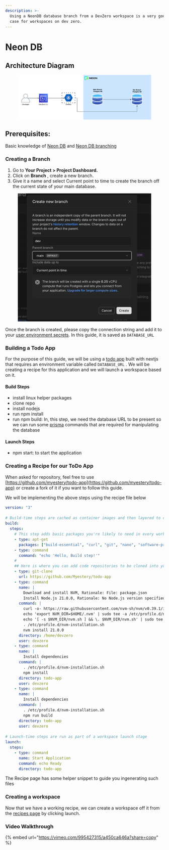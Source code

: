 ```yaml
---
description: >-
  Using a NeonDB database branch from a DevZero workspace is a very good use
  case for workspaces on dev zero.
---
```


# Neon DB

## Architecture Diagram

<figure><img src="../../.gitbook/assets/neondb.drawio.png" alt=""><figcaption></figcaption></figure>

## Prerequisites:

Basic knowledge of [Neon DB](https://neon.tech/docs) and [Neon DB branching](https://neon.tech/docs/introduction/branching)

### Creating a Branch <a href="#existing-compute-instance" id="existing-compute-instance"></a>

1. Go to **Your Project > Project Dashboard.**
2. Click on **Branch** ,  create a new branch.
3. Give it a name and select Current point to time to create the branch off the current state of your main database.

<figure><img src="../../.gitbook/assets/Screenshot 2024-08-06 at 14.03.47.png" alt=""><figcaption></figcaption></figure>

Once the branch is created, please copy the connection string and add it  to your [user environment secrets](../../environment-variables/personal.md#saving-an-user-scoped-environment-variable). In this guide, it is saved as `DATABASE_URL`

### Building a Todo App

For the purpose of this guide, we will be using a [todo app](https://github.com/myestery/todo-app) built with nextjs that requires an environment variable called `DATABASE_URL` . We will be creating a recipe for this application and we will launch a workspace based on it.

#### Build Steps

* install linux helper packages
* clone repo
* install nodejs
* run npm install
* run npm build: In, this step, we need the database URL to be present so we can run some [prisma](https://www.prisma.io/) commands that are required for manipulating the database

#### Launch Steps

* npm start: to start the application

### Creating a Recipe for our ToDo App

When asked for repository, feel free to use [https://github.com/myestery/todo-app](https://github.com/myestery/todo-app) or create a fork of it if you want to follow this guide.

We will be implementing the above steps using the recipe file below

```yaml
version: "3"

# Build-time steps are cached as container images and then layered to create a workspace.
build:
  steps:
    # This step adds basic packages you're likely to need in every workspace, we recommend leaving it in most recipes
    - type: apt-get
      packages: ["build-essential", "curl", "git", "nano", "software-properties-common", "ssh", "sudo", "tar", "unzip", "vim", "wget", "zip"]
    - type: command
      command: "echo 'Hello, Build step!'"
    #
    ## Here is where you can add code repositories to be cloned into your workspace. Import multiple repositories by adding additional git-clone steps
    - type: git-clone
      url: https://github.com/Myestery/todo-app
    - type: command
      name: |
        Download and install NVM, Rationale: File: package.json
        Install Node.js 21.0.0, Rationale: No Node.js version specified; using default
      command: |
        curl -o- https://raw.githubusercontent.com/nvm-sh/nvm/v0.39.1/install.sh | bash
        echo 'export NVM_DIR=$HOME/.nvm' | sudo tee -a /etc/profile.d/nvm-installation.sh
        echo '[ -s $NVM_DIR/nvm.sh ] && \. $NVM_DIR/nvm.sh' | sudo tee -a /etc/profile.d/nvm-installation.sh
        . /etc/profile.d/nvm-installation.sh
        nvm install 21.0.0
      directory: /home/devzero
      user: devzero
    - type: command
      name: |
        Install dependencies
      command: |
        . /etc/profile.d/nvm-installation.sh
        npm install
      directory: todo-app
      user: devzero  
    - type: command
      name: |
        Install dependencies
      command: |
        . /etc/profile.d/nvm-installation.sh
        npm run build
      directory: todo-app
      user: devzero  

# Launch-time steps are run as part of a workspace launch stage
launch:
  steps:
    - type: command
      name: Start Application
      command: echo Ready
      directory: todo-app

```

The Recipe page has some helper snippet to guide you ingenerating such files



### Creating a workspace

Now that we have a working recipe, we can create a workspace off it from the [recipes page](https://www.devzero.io/dashboard/recipes/recipe-library) by clicking launch.

### Video Walkthrough



{% embed url="https://vimeo.com/995427315/a450ca646a?share=copy" %}

